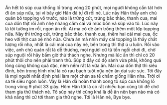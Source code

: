Ăn hết tô súp cua khổng lồ trong vòng 20 phút, mọi người không cần tát hơn đi ăn súp nữa, tại vì bây giờ Hân đã tự đi rồi nè. Lúc này Hân thấy anh chủ quán bỏ topping vô trước, nào là trứng cút, trứng bắc thảo, thanh cua, mai cua dồn thịt rồi ảnh nhẹ nhàng cầm cái vá múc bốn vá súp vào tô. Lúc này là tôi tưởng im rồi, ngon ăn rồi. Ai mà có dè ảnh trồng thêm một lớp topping nữa. Này thì trứng cút, trứng bắc thảo, thanh cua, thêm hai cái mai cua, ốc heo với thịt cua xé nhỏ nữa. Chưa ăn mà nhìn mấy cái topping là thấy chất lượng rồi nha, nhất là cái mai cua này nè, bên trong thì thịt ú u luôn. Rồi vào việc, anh chủ quán rất là dễ thương, mọi người cứ từ tốn ngồi chơi đi, chờ súp nguội rồi hãy bấm giờ thử thách nghe. Nhưng mà lúc ăn thì chỉ có 20 phút thôi cho nên phải tranh thủ. Súp ở đây có độ sánh vừa phải, không quá lỏng cũng không quá đặc, nêm nếm rất là vừa ăn. Mai cua dồn thịt thì siêu đỉnh, bên trong hình như là có rau bạch tuột nữa nên ăn dai sực sực. Tới đây là mọi người nhất định phải làm một chén sa tế chấm giống Hân nha. Trời ơi sa tế siêu ngon luôn. Vậy là Hân đã hoàn thành xong tô súp cua khổng lồ trong vòng 9 phút 33 giây. Hôm Hân tới là có rất nhiều bạn cũng tới để chờ tham gia thử thách nè. Tô súp này thì cũng khá là dễ ăn nên bạn nào mà có khả năng thì cứ tới tham gia thử nghe. Tới là Hân nè, Bye bye.